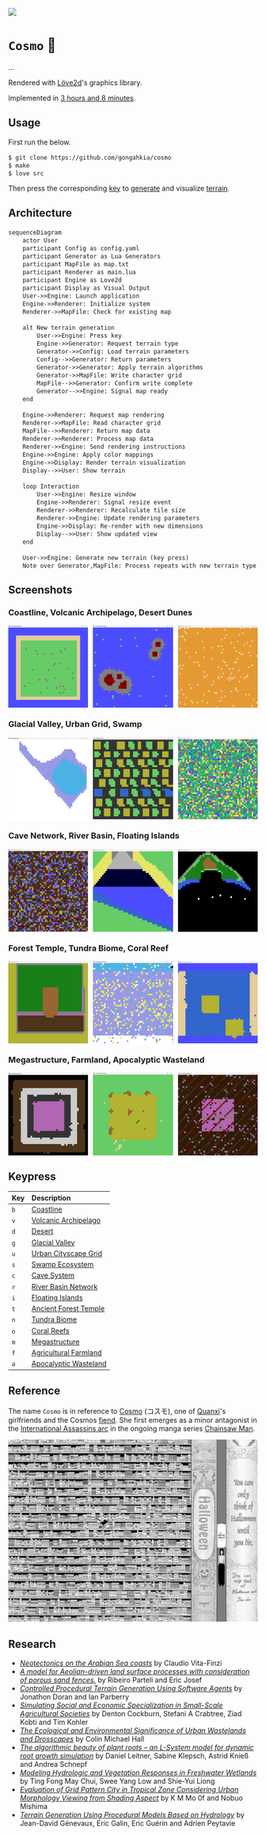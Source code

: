 [![](https://img.shields.io/badge/cosmo_1.0.0-passing-green)](https://github.com/gongahkia/cosmo/releases/tag/1.0.0) 

# `Cosmo` 🌌

...

Rendered with [Löve2d](https://love2d.org/)'s graphics library.

Implemented in [3 hours and 8 minutes](https://github.com/gongahkia/cosmo/commit/f8a10714c84885cf78526c57c324dbc09416e67e).

## Usage

First run the below.

```console
$ git clone https://github.com/gongahkia/cosmo
$ make
$ love src
```

Then press the corresponding [key](#keypress) to [generate](#architecture) and visualize [terrain](#screenshots).

## Architecture

```mermaid
sequenceDiagram
    actor User
    participant Config as config.yaml
    participant Generator as Lua Generators
    participant MapFile as map.txt
    participant Renderer as main.lua
    participant Engine as Love2d
    participant Display as Visual Output
    User->>Engine: Launch application
    Engine->>Renderer: Initialize system
    Renderer->>MapFile: Check for existing map
    
    alt New terrain generation
        User->>Engine: Press key
        Engine->>Generator: Request terrain type
        Generator->>Config: Load terrain parameters
        Config-->>Generator: Return parameters
        Generator->>Generator: Apply terrain algorithms
        Generator->>MapFile: Write character grid
        MapFile-->>Generator: Confirm write complete
        Generator-->>Engine: Signal map ready
    end
    
    Engine->>Renderer: Request map rendering
    Renderer->>MapFile: Read character grid
    MapFile-->>Renderer: Return map data
    Renderer->>Renderer: Process map data
    Renderer->>Engine: Send rendering instructions
    Engine->>Engine: Apply color mappings
    Engine->>Display: Render terrain visualization
    Display-->>User: Show terrain
    
    loop Interaction
        User->>Engine: Resize window
        Engine->>Renderer: Signal resize event
        Renderer->>Renderer: Recalculate tile size
        Renderer->>Engine: Update rendering parameters
        Engine->>Display: Re-render with new dimensions
        Display-->>User: Show updated view
    end
    
    User->>Engine: Generate new terrain (key press)
    Note over Generator,MapFile: Process repeats with new terrain type
```

## Screenshots

### Coastline, Volcanic Archipelago, Desert Dunes

<div style="display: flex; justify-content: space-between;">
  <img src="./asset/reference/1.png" width="32%">
  <img src="./asset/reference/2.png" width="32%">
  <img src="./asset/reference/3.png" width="32%">
</div>

### Glacial Valley, Urban Grid, Swamp

<div style="display: flex; justify-content: space-between;">
  <img src="./asset/reference/4.png" width="32%">
  <img src="./asset/reference/5.png" width="32%">
  <img src="./asset/reference/6.png" width="32%">
</div>

### Cave Network, River Basin, Floating Islands

<div style="display: flex; justify-content: space-between;">
  <img src="./asset/reference/7.png" width="32%">
  <img src="./asset/reference/8.png" width="32%">
  <img src="./asset/reference/9.png" width="32%">
</div>

### Forest Temple, Tundra Biome, Coral Reef

<div style="display: flex; justify-content: space-between;">
  <img src="./asset/reference/10.png" width="32%">
  <img src="./asset/reference/11.png" width="32%">
  <img src="./asset/reference/12.png" width="32%">
</div>

### Megastructure, Farmland, Apocalyptic Wasteland

<div style="display: flex; justify-content: space-between;">
  <img src="./asset/reference/13.png" width="32%">
  <img src="./asset/reference/14.png" width="32%">
  <img src="./asset/reference/15.png" width="32%">
</div>

## Keypress

| Key | Description |
| :--- | :--- |
| `b` | [Coastline](#coastline-volcanic-archipelago-desert-dunes) |
| `v` | [Volcanic Archipelago](#coastline-volcanic-archipelago-desert-dunes) |
| `d` | [Desert](#coastline-volcanic-archipelago-desert-dunes) |
| `g` | [Glacial Valley](#glacial-valley-urban-grid-swamp) |
| `u` | [Urban Cityscape Grid](#glacial-valley-urban-grid-swamp) |
| `s` | [Swamp Ecosystem](#glacial-valley-urban-grid-swamp) |
| `c` | [Cave System](#cave-network-river-basin-floating-islands) |
| `r` | [River Basin Network](#cave-network-river-basin-floating-islands) |
| `i` | [Floating Islands](#cave-network-river-basin-floating-islands) |
| `t` | [Ancient Forest Temple](#forest-temple-tundra-coral-reef) |
| `n` | [Tundra Biome](#forest-temple-tundra-coral-reef) |
| `o` | [Coral Reefs](#forest-temple-tundra-coral-reef) |
| `m` | [Megastructure](#megastructure-farmland-apocalyptic-wasteland) |
| `f` | [Agricultural Farmland](#megastructure-farmland-apocalyptic-wasteland) |
| `a` | [Apocalyptic Wasteland](#megastructure-farmland-apocalyptic-wasteland) |

## Reference

The name `Cosmo` is in reference to [Cosmo](https://chainsaw-man.fandom.com/wiki/Cosmo) (コスモ), one of [Quanxi](https://chainsaw-man.fandom.com/wiki/Quanxi)'s girlfriends and the Cosmos [fiend](https://chainsaw-man.fandom.com/wiki/Fiend). She first emerges as a minor antagonist in the [International Assassins arc](https://chainsaw-man.fandom.com/wiki/International_Assassins_arc) in the ongoing manga series [Chainsaw Man](https://chainsaw-man.fandom.com/wiki/Chainsaw_Man_Wiki).

![](./asset/logo/cosmo.jpg)

## Research

* [*Neotectonics on the Arabian Sea coasts*](https://www.researchgate.net/publication/249551040_Neotectonics_on_the_Arabian_Sea_coasts) by Claudio Vita-Finzi
* [*A model for Aeolian-driven land surface processes with consideration of porous sand fences.*](https://ui.adsabs.harvard.edu/abs/2022AGUFMEP25D1428R/abstract) by Ribeiro Parteli and Eric Josef
* [*Controlled Procedural Terrain Generation Using Software Agents*](https://www.researchgate.net/publication/224133576_Controlled_Procedural_Terrain_Generation_Using_Software_Agents) by Jonathon Doran and Ian Parberry
* [*Simulating Social and Economic Specialization in Small-Scale Agricultural Societies*](https://www.researchgate.net/publication/257932682_Simulating_Social_and_Economic_Specialization_in_Small-Scale_Agricultural_Societies) by Denton Cockburn, Stefani A Crabtree, Ziad Kobti and Tim Kohler
* [*The Ecological and Environmental Significance of Urban Wastelands and Drosscapes*](https://www.researchgate.net/publication/299781286_The_Ecological_and_Environmental_Significance_of_Urban_Wastelands_and_Drosscapes) by Colin Michael Hall
* [*The algorithmic beauty of plant roots – an L-System model for dynamic root growth simulation*](https://www.researchgate.net/publication/225093378_The_algorithmic_beauty_of_plant_roots_-_an_L-System_model_for_dynamic_root_growth_simulation) by Daniel Leitner, Sabine Klepsch, Astrid Knieß and Andrea Schnepf
* [*Modeling Hydrologic and Vegetation Responses in Freshwater Wetlands*](https://www.researchgate.net/publication/234423920_Modeling_Hydrologic_and_Vegetation_Responses_in_Freshwater_Wetlands) by Ting Fong May Chui, Swee Yang Low and Shie-Yui Liong
* [*Evaluation of Grid Pattern City in Tropical Zone Considering Urban Morphology Viewing from Shading Aspect*](https://www.researchgate.net/publication/349363260_Evaluation_of_Grid_Pattern_City_in_Tropical_Zone_Considering_Urban_Morphology_Viewing_from_Shading_Aspect) by K M Mo 0f and Nobuo Mishima
* [*Terrain Generation Using Procedural Models Based on Hydrology*](https://www.researchgate.net/publication/248703095_Terrain_Generation_Using_Procedural_Models_Based_on_Hydrology) by Jean-David Génevaux, Eric Galin, Eric Guérin and Adrien Peytavie